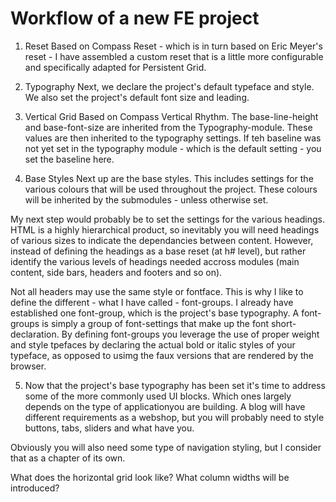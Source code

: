 # Workflow of a new FE project

1) Reset
Based on Compass Reset - which is in turn based on Eric Meyer's reset - I have assembled a custom reset that is a little more configurable and specifically adapted for Persistent Grid.

2) Typography
Next, we declare the project's default typeface and style. We also set the project's default font size and leading.

3) Vertical Grid
Based on Compass Vertical Rhythm. The base-line-height and base-font-size are inherited from the Typography-module. These values are then inherited to the typography settings. If teh baseline was not yet set in the typography module - which is the default setting - you set the baseline here.

4) Base Styles
Next up are the base styles. This includes settings for the various colours that will be used throughout the project. These colours will be inherited by the submodules - unless otherwise set.

My next step would probably be to set the settings for the various headings. HTML is a highly hierarchical product, so inevitably you will need headings of various sizes to indicate the dependancies between content. However, instead of defining the headings as a base reset (at h# level), but rather identify the various levels of headings needed accross modules (main content, side bars, headers and footers and so on).

Not all headers may use the same style or fontface. This is why I like to define the different - what I have called - font-groups. I already have established one font-group, which is the project's base typography. A font-groups is simply a group of font-settings that make up the font short-declaration. By defining font-groups you leverage the use of proper weight and style tpefaces by declaring the actual bold or italic styles of your typeface, as opposed to usimg the faux versions that are rendered by the browser.

5) Now that the project's base typography has been set it's time to address some of the more commonly used UI blocks. Which ones largely depends on the type of applicationyou are building. A blog will have different requirements as a webshop, but you will probably need to style buttons, tabs, sliders and what have you.

Obviously you will also need some type of navigation styling, but I consider that as a chapter of its own.

What does the horizontal grid look like? What column widths will be introduced?
